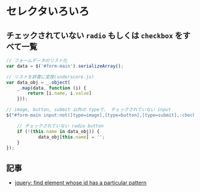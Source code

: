 # セレクタいろいろ

## チェックされていない `radio` もしくは `checkbox` をすべて一覧

~~~js
// フォームデータのリスト化
var data = $('#form-main').serializeArray();

// リストを辞書に変換(underscore.js)
var data_obj = _.object(
    _.map(data, function (i) {
        return [i.name, i.value]
    }));

// image, button, submit 以外の typeで、 チェックされていない input 
$("#form-main input:not([type=image],[type=button],[type=submit],:checked)").each(function(){

    // チェックされていない radio button
    if (!(this.name in data_obj)) {
            data_obj[this.name] = '';
    }
});
~~~


## 記事

- [jquery: find element whose id has a particular pattern](http://stackoverflow.com/questions/1487792/jquery-find-element-whose-id-has-a-particular-pattern)
